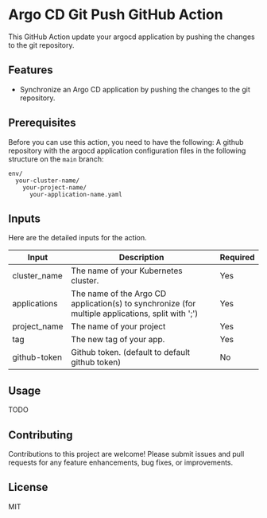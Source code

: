 # Argo CD Git Push GitHub Action

This GitHub Action update your argocd application by pushing the changes to the
git repository.

## Features

- Synchronize an Argo CD application by pushing the changes to the git
  repository.

## Prerequisites

Before you can use this action, you need to have the following: A github
repository with the argocd application configuration files in the following
structure on the `main` branch:

```
env/
  your-cluster-name/
    your-project-name/
      your-application-name.yaml

```

## Inputs

Here are the detailed inputs for the action.

| Input        | Description                                                                                       | Required |
| ------------ | ------------------------------------------------------------------------------------------------- | -------- |
| cluster_name | The name of your Kubernetes cluster.                                                              | Yes      |
| applications | The name of the Argo CD application(s) to synchronize (for multiple applications, split with ';') | Yes      |
| project_name | The name of your project                                                                          | Yes      |
| tag          | The new tag of your app.                                                                          | Yes      |
| github-token | Github token. (default to default github token)                                                   | No       |

## Usage

TODO

## Contributing

Contributions to this project are welcome! Please submit issues and pull
requests for any feature enhancements, bug fixes, or improvements.

## License

MIT
